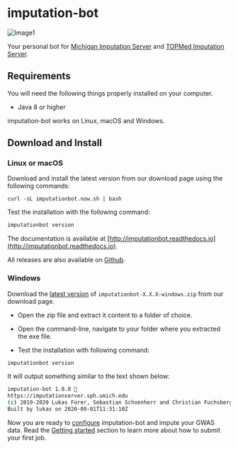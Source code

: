 # imputation-bot

![Image1](assets/logo.png)

Your personal bot for [Michigan Imputation Server](https://imputationserver.sph.umich.edu) and [TOPMed Imputation Server](https://imputation.biodatacatalyst.nhlbi.nih.gov/).



## Requirements


You will need the following things properly installed on your computer.

* Java 8 or higher

imputation-bot works on Linux, macOS and Windows.

## Download and Install

### Linux or macOS

Download and install the latest version from our download page using the following commands:

```
curl -sL imputationbot.now.sh | bash
```


Test the installation with the following command:

```sh
imputationbot version
```

The documentation is available at [http://imputationbot.readthedocs.io](http://imputationbot.readthedocs.io).

All releases are also available on [Github](https://github.com/lukfor/imputationbot/releases).


### Windows

Download the [latest version](https://github.com/lukfor/imputationbot/releases/latest) of `imputationbot-X.X.X-windows.zip` from our download page.

- Open the zip file and extract it content to a folder of choice.

- Open the command-line, navigate to your folder where you extracted the exe file.

- Test the installation with following command:

```sh
imputationbot version
```

It will output something similar to the text shown below:

```sh
imputation-bot 1.0.0 🤖
https://imputationserver.sph.umich.edu
(c) 2019-2020 Lukas Forer, Sebastian Schoenherr and Christian Fuchsberger
Built by lukas on 2020-09-01T11:31:10Z
```

Now you are ready to [configure](instances.md) imputation-bot and impute your GWAS data. Read the [Getting started](getting-started.md) section to learn more about how to submit your first job.
